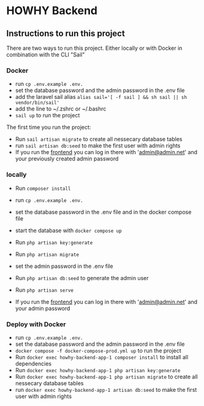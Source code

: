 
# HOWHY Backend

## Instructions to run this project

There are two ways to run this project. Either locally or with Docker in combination with the CLI "Sail"

### Docker

- run `cp .env.example .env.`
- set the database password and the admin password in the .env file
- add the laravel sail alias `alias sail='[ -f sail ] && sh sail || sh vendor/bin/sail'`
- add the line to  ~/.zshrc or ~/.bashrc
- `sail up` to run the project

The first time you run the project:

- Run `sail artisan migrate` to create all nessecary database tables
- run `sail artisan db:seed` to make the first user with admin rights
- If you run the [frontend](https://github.com/HOWHY-HTWK/howhy-frontend/tree/development) you can log in there with 'admin@admin.net' and your previously created admin password

### locally

- Run `composer install`
- run `cp .env.example .env.`
- set the database password in the .env file and in the docker compose file
- start the database with `docker compose up`
- Run `php artisan key:generate`
- Run `php artisan migrate`
- set the admin password in the .env file
- Run `php artisan db:seed` to generate the admin user
- Run `php artisan serve`

- If you run the [frontend](https://github.com/HOWHY-HTWK/howhy-frontend/tree/development) you can log in there with 'admin@admin.net' and your admin password

### Deploy with Docker

- run `cp .env.example .env.`
- set the database password and the admin password in the .env file
- `docker compose -f docker-compose-prod.yml up` to run the project
- Run `docker exec howhy-backend-app-1 composer install` to install all dependencies
- Run `docker exec howhy-backend-app-1 php artisan key:generate`
- Run `docker exec howhy-backend-app-1 php artisan migrate` to create all nessecary database tables
- run `docker exec howhy-backend-app-1 artisan db:seed` to make the first user with admin rights
